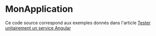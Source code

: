 # MonApplication

Ce code source correspond aux exemples donnés dans l'article [Tester unitairement un service Angular](https://benjaminprevot.fr/blog/article/2020/04/03/tester-unitairement-un-service-angular.html)
